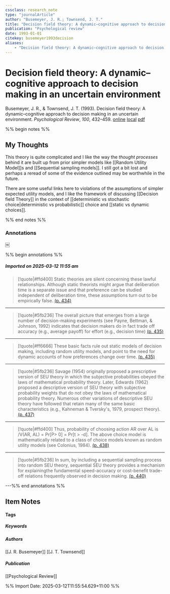 ```yaml
---
cssclass: research_note
type: "journalArticle"
author: "Busemeyer, J. R.; Townsend, J. T."
title: "Decision field theory: A dynamic–cognitive approach to decision making in an uncertain environment"
publication: "Psychological review"
date: 1993-01-01
citekey: busemeyer1993decision
aliases: 
    - "Decision field theory: A dynamic–cognitive approach to decision making in an uncertain environment"
---
```


# Decision field theory: A dynamic–cognitive approach to decision making in an uncertain environment

Busemeyer, J. R., & Townsend, J. T. (1993). Decision field theory: A dynamic–cognitive approach to decision making in an uncertain environment. _Psychological Review_, _100_, 432–459.
[online](http://zotero.org/users/7162438/items/5QPH3GZM) [local](zotero://select/library/items/5QPH3GZM) [pdf](file:///home/gjc216/Zotero/storage/JESYGVXE/Busemeyer%20and%20Townsend%20-%201993%20-%20Decision%20field%20theory%20a%20dynamic-cognitive%20approac.pdf)
 

 
%% begin notes %%
## My Thoughts

This theory is quite complicated and I like the way the _thought processes_ behind it are built up from prior simpler models like [[Random Utility Model]]s and [[Sequential sampling models]]. I still got a bit lost and perhaps a reread of some of the evidence outlined may be worthwhile in the future.

There are some useful links here to violations of the assumptions of simpler expected utility models, and I like the framework of discussing [[Decision field Theory]] in the context of [[deterministic vs stochastic choice|deterministic vs probabilistic]] choice and [[static vs dynamic choices]].

%% end notes %%

### Annotations
​￼

%% begin annotations %%

##### Imported on 2025-03-12 11:55 am
>[!quote|#ffd400]
>Static theories are silent concerning these lawful relationships. Although static theorists might argue that deliberation time is a separate issue and that preference can be studied independent of deliberation time, these assumptions turn out to be empirically false. [(p. 434)](zotero://open-pdf/library/items/JESYGVXE?page=434&annotation=3F8ZD3Q4)

---
>[!quote|#5fb236]
>The overall picture that emerges from a large number of decision-making experiments (see Payne, Bettman, & Johnson, 1992) indicates that decision makers do in fact trade off accuracy (e.g., average payoff) for effort (e.g., decision time) [(p. 435)](zotero://open-pdf/library/items/JESYGVXE?page=435&annotation=P2VC5LQB)

---
>[!quote|#ff6666]
>These basic facts rule out static models of decision making, including random utility models, and point to the need for dynamic accounts of how preferences change over time. [(p. 435)](zotero://open-pdf/library/items/JESYGVXE?page=435&annotation=W2T58NWH)

---
>[!quote|#5fb236]
>Savage (1954) originally proposed a prescriptive version of SEU theory in which the subjective probabilities obeyed the laws of mathematical probability theory. Later, Edwards (1962) proposed a descriptive version of SEU theory with subjective probability weights that do not obey the laws of mathematical probability theory. Numerous other variations of descriptive SEU theory have followed that retain many of the same basic characteristics (e.g., Kahneman & Tversky's, 1979, prospect theory). [(p. 437)](zotero://open-pdf/library/items/JESYGVXE?page=437&annotation=ZWJHINPW)

---
>[!quote|#ffd400]
>Thus, probability of choosing action AR over AL is /V(AR, AL) = Pr[P> 0] = Pr[t > -d]. The above choice model is mathematically related to a class of choice models known as random utility models (see Colonius, 1984). [(p. 438)](zotero://open-pdf/library/items/JESYGVXE?page=438&annotation=WSKX9FFB)

---
>[!quote|#5fb236]
>In sum, by including a sequential sampling process into random SEU theory, sequential SEU theory provides a mechanism for explainingthe fundamental speed-accuracy or cost-benefit trade-off relations frequently observed in decision making. [(p. 440)](zotero://open-pdf/library/items/JESYGVXE?page=440&annotation=LFG955R6)

---%% end annotations %%

## Item Notes

#### Tags

##### Keywords

##### Authors

[[J. R. Busemeyer]] [[J. T. Townsend]]

##### Publication

[[Psychological Review]]

%% Import Date: 2025-03-12T11:55:54.629+11:00 %%
